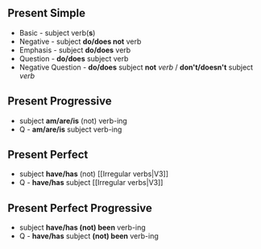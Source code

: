 ## Present Simple 
- Basic - subject verb(**s**)
- Negative - subject **do/does not** verb
- Emphasis - subject **do/does** verb
- Question - **do/does** subject verb
- Negative Question - **do/does** subject **not** *verb* / **don't/doesn't** subject *verb*

## Present Progressive 
- subject **am/are/is** (not) verb-ing
- Q - **am/are/is** subject verb-ing

## Present Perfect 
- subject **have/has** (not) [[Irregular verbs|V3]]
- Q -  **have/has** subject [[Irregular verbs|V3]]

## Present Perfect Progressive
- subject **have/has (not) been** verb-ing 
- Q - **have/has** subject **(not) been** verb-ing 
